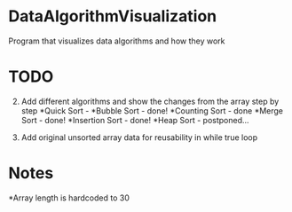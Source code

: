 # DataAlgorithmVisualization
Program that visualizes data algorithms and how they work

# TODO
2. Add different algorithms and show the changes from the array step by step
    *Quick Sort - 
    *Bubble Sort - done!
    *Counting Sort - done
    *Merge Sort - done!
    *Insertion Sort - done!
    *Heap Sort - postponed...

3. Add original unsorted array data for reusability in while true loop

# Notes
*Array length is hardcoded to 30